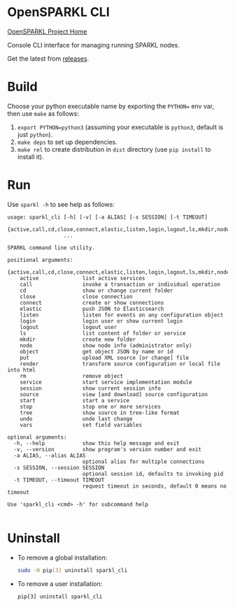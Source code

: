 # OpenSPARKL CLI
[OpenSPARKL Project Home](http://opensparkl.org)

Console CLI interface for managing running SPARKL nodes.

Get the latest from [releases](/releases).

# Build
Choose your python executable name by exporting the `PYTHON=` env var, then use `make` as follows:

1. `export PYTHON=python3` (assuming your executable is `python3`, default is just `python`).
2. `make deps` to set up dependencies.
3. `make rel` to create distribution in `dist` directory (use `pip install` to install it).

# Run
Use `sparkl -h` to see help as follows:

```
usage: sparkl_cli [-h] [-v] [-a ALIAS] [-s SESSION] [-t TIMEOUT]
                  {active,call,cd,close,connect,elastic,listen,login,logout,ls,mkdir,node,object,put,render,rm,service,session,source,start,stop,tree,undo,vars}
                  ...

SPARKL command line utility.

positional arguments:
  {active,call,cd,close,connect,elastic,listen,login,logout,ls,mkdir,node,object,put,render,rm,service,session,source,start,stop,tree,undo,vars}
    active              list active services
    call                invoke a transaction or individual operation
    cd                  show or change current folder
    close               close connection
    connect             create or show connections
    elastic             push JSON to Elasticsearch
    listen              listen for events on any configuration object
    login               login user or show current login
    logout              logout user
    ls                  list content of folder or service
    mkdir               create new folder
    node                show node info (administrator only)
    object              get object JSON by name or id
    put                 upload XML source [or change] file
    render              transform source configuration or local file into html
    rm                  remove object
    service             start service implementation module
    session             show current session info
    source              view [and download] source configuration
    start               start a service
    stop                stop one or more services
    tree                show source in tree-like format
    undo                undo last change
    vars                set field variables

optional arguments:
  -h, --help            show this help message and exit
  -v, --version         show program's version number and exit
  -a ALIAS, --alias ALIAS
                        optional alias for multiple connections
  -s SESSION, --session SESSION
                        optional session id, defaults to invoking pid
  -t TIMEOUT, --timeout TIMEOUT
                        request timeout in seconds, default 0 means no timeout

Use 'sparkl_cli <cmd> -h' for subcommand help


```

# Uninstall
* To remove a global installation:
  ```bash
  sudo -H pip[3] uninstall sparkl_cli
  ```
* To remove a user installation:
  ```
  pip[3] uninstall sparkl_cli
  ```
